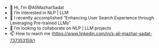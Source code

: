 - 👋 Hi, I’m @AliMazharSadat
- 👀 I’m interested in NLP | LLM
- 🌱 I recently accomplished "Enhancing User Search Experience through Leveraging Pre-trained LLMs"
- 💞️ I’m looking to collaborate on NLP | LLM projects
- 📫 How to reach me (https://www.linkedin.com/in/s-ali-mazhar-sadat-737353159/)

<!---
AliMazharSadat/AliMazharSadat is a ✨ special ✨ repository because its `README.md` (this file) appears on your GitHub profile.
You can click the Preview link to take a look at your changes.
--->
